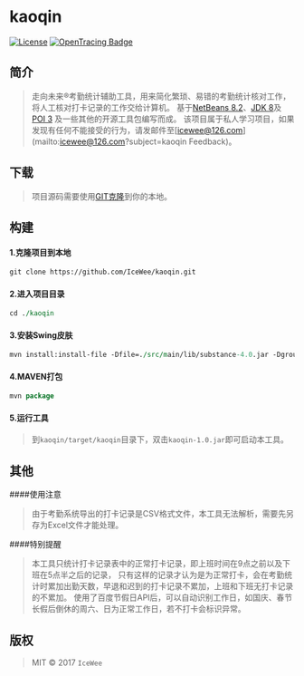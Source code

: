 # kaoqin
[![License](https://img.shields.io/badge/License-Apache%202.0-blue.svg)](https://192.168.1.101/weibing/HxdPluginClient/blob/master/LICENSE)
[![OpenTracing Badge](https://img.shields.io/badge/OpenTracing-enabled-blue.svg)](http://opentracing.io)

## 简介
>走向未来®考勤统计辅助工具，用来简化繁琐、易错的考勤统计核对工作，将人工核对打卡记录的工作交给计算机。
基于[NetBeans 8.2](https://netbeans.org/)、[JDK 8](http://www.oracle.com/technetwork/java/javase/downloads/jdk8-downloads-2133151.html)及[POI 3](http://poi.apache.org/download.html)
及一些其他的开源工具包编写而成。
该项目属于私人学习项目，如果发现有任何不能接受的行为，请发邮件至[icewee@126.com](mailto:icewee@126.com?subject=kaoqin Feedback)。

## 下载
>项目源码需要使用[GIT克隆](https://github.com/IceWee/kaoqin.git)到你的本地。

## 构建

#### 1.克隆项目到本地
```Perl
git clone https://github.com/IceWee/kaoqin.git
```
#### 2.进入项目目录
```Perl
cd ./kaoqin
```
#### 3.安装Swing皮肤
```Perl
mvn install:install-file -Dfile=./src/main/lib/substance-4.0.jar -DgroupId=org.jvnet -DartifactId=substance -Dversion=4.0.RELEASE -Dpackaging=jar
```
#### 4.MAVEN打包
```Perl
mvn package
```
#### 5.运行工具
>到`kaoqin/target/kaoqin`目录下，双击`kaoqin-1.0.jar`即可启动本工具。

## 其他
####使用注意
>由于考勤系统导出的打卡记录是CSV格式文件，本工具无法解析，需要先另存为Excel文件才能处理。

####特别提醒
>本工具只统计打卡记录表中的正常打卡记录，即上班时间在9点之前以及下班在5点半之后的记录，
只有这样的记录才认为是为正常打卡，会在考勤统计时累加出勤天数，早退和迟到的打卡记录不累加，上班和下班无打卡记录的不累加。
使用了百度节假日API后，可以自动识别工作日，如国庆、春节长假后倒休的周六、日为正常工作日，若不打卡会标识异常。

## 版权
>MIT © 2017 `IceWee`
